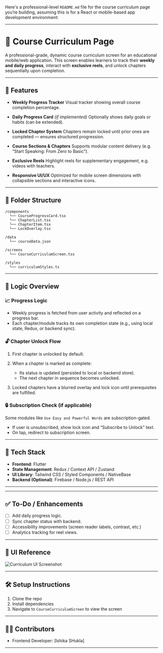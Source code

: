 Here's a professional-level `README.md` file for the course curriculum page you’re building, assuming this is for a React or mobile-based app development environment:

---

# 📘 Course Curriculum Page

A professional-grade, dynamic course curriculum screen for an educational mobile/web application. This screen enables learners to track their **weekly and daily progress**, interact with **exclusive reels**, and unlock chapters sequentially upon completion.

---

## 📌 Features

* **Weekly Progress Tracker**
  Visual tracker showing overall course completion percentage.

* **Daily Progress Card** *(if implemented)*
  Optionally shows daily goals or habits (can be extended).

* **Locked Chapter System**
  Chapters remain locked until prior ones are completed — ensures structured progression.

* **Course Sections & Chapters**
  Supports modular content delivery (e.g. “Start Speaking: From Zero to Basic”).

* **Exclusive Reels**
  Highlight reels for supplementary engagement, e.g. videos with teachers.

* **Responsive UI/UX**
  Optimized for mobile screen dimensions with collapsible sections and interactive icons.

---

## 📁 Folder Structure

```
/components
  └── CourseProgressCard.tsx
  └── ChapterList.tsx
  └── ChapterItem.tsx
  └── LockOverlay.tsx

/data
  └── courseData.json

/screens
  └── CourseCurriculumScreen.tsx

/styles
  └── curriculumStyles.ts
```

---

## 🧠 Logic Overview

### 📈 Progress Logic

* Weekly progress is fetched from user activity and reflected on a progress bar.
* Each chapter/module tracks its own completion state (e.g., using local state, Redux, or backend sync).

### 🔓 Chapter Unlock Flow

1. First chapter is unlocked by default.
2. When a chapter is marked as complete:

   * Its status is updated (persisted to local or backend store).
   * The next chapter in sequence becomes unlocked.
3. Locked chapters have a blurred overlay and lock icon until prerequisites are fulfilled.

### 🔒 Subscription Check (if applicable)

Some modules like `Use Easy and Powerful Words` are subscription-gated.

* If user is unsubscribed, show lock icon and “Subscribe to Unlock” text.
* On tap, redirect to subscription screen.

---

## 🔧 Tech Stack

* **Frontend**: Flutter 
* **State Management**: Redux / Context API / Zustand
* **UI Library**: Tailwind CSS / Styled Components / NativeBase
* **Backend (Optional)**: Firebase / Node.js / REST API

---




---

## ✅ To-Do / Enhancements

* [ ] Add daily progress logic.
* [ ] Sync chapter status with backend.
* [ ] Accessibility improvements (screen reader labels, contrast, etc.)
* [ ] Analytics tracking for reel views.

---

## 📸 UI Reference

![Curriculum UI Screenshot](./assets/ui-screenshot.png)

---

## 🛠️ Setup Instructions

1. Clone the repo
2. Install dependencies
3. Navigate to `CourseCurriculumScreen` to view the screen

---

## 🧑‍💻 Contributors

* Frontend Developer: \[Ishika SHukla]


---

